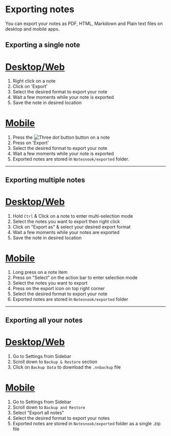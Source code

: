 # Exporting notes

You can export your notes as PDF, HTML, Markdown and Plain text files on desktop and mobile apps.

## Exporting a single note

# [Desktop/Web](#/tab/web)

1. Right click on a note
2. Click on 'Export'
3. Select the desired format to export your note
4. Wait a few moments while your note is exported
5. Save the note in desired location

# [Mobile](#/tab/mobile)

1. Press the ![Three dot button](/three-dot-button.png) button on a note
2. Press on 'Export'
3. Select the desired format to export your note
4. Wait a few moments while your note is exported
5. Exported notes are stored in `Notesnook/exported` folder.

---

## Exporting multiple notes

# [Desktop/Web](#/tab/web)

1. Hold `Ctrl` & Click on a note to enter multi-selection mode
2. Select the notes you want to export then right click
3. Click on "Export as" & select your desired export format
4. Wait a few moments while your notes are exported
5. Save the note in desired location

# [Mobile](#/tab/mobile)

1. Long press on a note item
2. Press on "Select" on the action bar to enter selection mode
3. Select the notes you want to export
4. Press on the export icon on top right corner
5. Select the desired format to export your note
6. Exported notes are stored in `Notesnook/exported` folder

---

## Exporting all your notes

# [Desktop/Web](#/tab/web)

1. Go to Settings from Sidebar
2. Scroll down to `Backup & Restore` section
3. Click on `Backup Data` to download the `.nnbackup` file

# [Mobile](#/tab/mobile)

1. Go to Settings from Sidebar
2. Scroll down to `Backup and Restore`
3. Select "Export all notes"
4. Select the desired format to export your notes
5. Exported notes are stored in `Notesnook/exported` folder as a single .zip file
